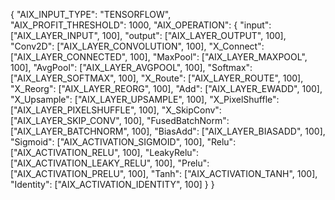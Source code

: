 {
  "AIX_INPUT_TYPE": "TENSORFLOW",  
  "AIX_PROFIT_THRESHOLD": 1000,
  "AIX_OPERATION": { 
    "input": ["AIX_LAYER_INPUT", 100],
    "output": ["AIX_LAYER_OUTPUT", 100],
    "Conv2D": ["AIX_LAYER_CONVOLUTION", 100],
    "X_Connect": ["AIX_LAYER_CONNECTED", 100],
    "MaxPool": ["AIX_LAYER_MAXPOOL", 100],
    "AvgPool": ["AIX_LAYER_AVGPOOL", 100],
    "Softmax": ["AIX_LAYER_SOFTMAX", 100],
    "X_Route": ["AIX_LAYER_ROUTE", 100],
    "X_Reorg": ["AIX_LAYER_REORG", 100],
    "Add": ["AIX_LAYER_EWADD", 100],
    "X_Upsample": ["AIX_LAYER_UPSAMPLE", 100],
    "X_PixelShuffle": ["AIX_LAYER_PIXELSHUFFLE", 100],
    "X_SkipConv": ["AIX_LAYER_SKIP_CONV", 100],
    "FusedBatchNorm": ["AIX_LAYER_BATCHNORM", 100],
    "BiasAdd": ["AIX_LAYER_BIASADD", 100],
    "Sigmoid": ["AIX_ACTIVATION_SIGMOID", 100],
    "Relu": ["AIX_ACTIVATION_RELU", 100],
    "LeakyRelu": ["AIX_ACTIVATION_LEAKY_RELU", 100],
    "Prelu": ["AIX_ACTIVATION_PRELU", 100],
    "Tanh": ["AIX_ACTIVATION_TANH", 100],
    "Identity": ["AIX_ACTIVATION_IDENTITY", 100]
  }
}